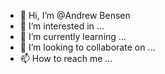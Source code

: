 - 👋 Hi, I’m @Andrew Bensen
- 👀 I’m interested in ...
- 🌱 I’m currently learning ...
- 💞️ I’m looking to collaborate on ...
- 📫 How to reach me ...

<!---
ajbensen/ajbensen is a ✨ special ✨ repository because its `README.md` (this file) appears on your GitHub profile.
You can click the Preview link to take a look at your changes.
--->
